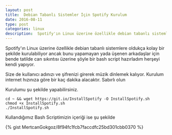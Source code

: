 ```yaml
---
layout: post
title:  Debian Tabanlı Sistemler İçin Spotify Kurulum
date: 2016-08-11
type: post
categories: linux
description:  Spotify'ın Linux üzerine özellikle debian tabanlı sistemlere oldukça kolay bir şekilde kurulabiliyor ancak bunu yapamayan yada üşenen
---
```


Spotify'ın Linux üzerine özellikle debian tabanlı sistemlere oldukça kolay bir şekilde kurulabiliyor ancak bunu yapamayan yada üşenen arkadaşlar için bende tatilde can sıkıntısı üzerine şöyle bir bash script hazırladım herşeyi kendi yapıyor.

Size de kullanıcı adınızı ve şifrenizi girerek müzik dinlemek kalıyor. Kurulum internet hızınıza göre bir kaç dakika alacaktır. Sabırlı olun

Kurulumu şu şekilde yapabilirsiniz.

```console
cd ~ && wget https://git.io/InstallSpotify -O InstallSpotify.sh
chmod +x InstallSpotify.sh
./InstallSpotify.sh
```

Kullandığımız Bash Scriptimizin içeriği ise şu şekilde

{% gist MertcanGokgoz/8f94fc1fcb7faccdfc25bd301cbb0370 %}
